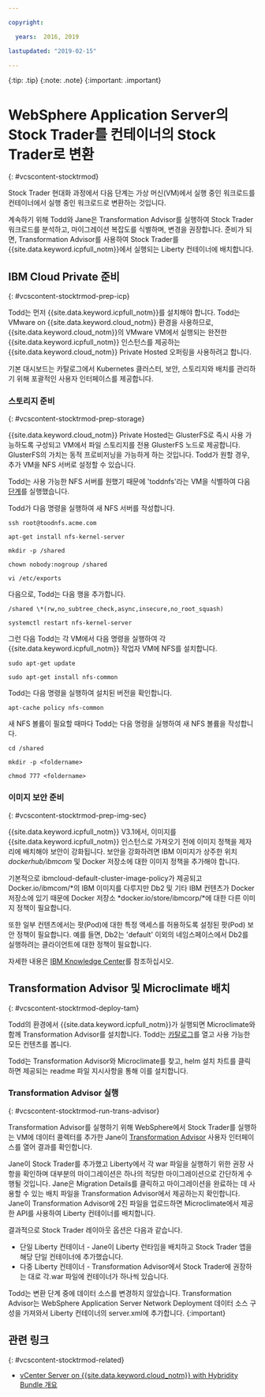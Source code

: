 ```yaml
---

copyright:

  years:  2016, 2019

lastupdated: "2019-02-15"

---
```


{:tip: .tip}
{:note: .note}
{:important: .important}

# WebSphere Application Server의 Stock Trader를 컨테이너의 Stock Trader로 변환
{: #vcscontent-stocktrmod}

Stock Trader 현대화 과정에서 다음 단계는 가상 머신(VM)에서 실행 중인 워크로드를 컨테이너에서 실행 중인 워크로드로 변환하는 것입니다.

계속하기 위해 Todd와 Jane은 Transformation Advisor를 실행하여 Stock Trader 워크로드를 분석하고, 마이그레이션 복잡도를 식별하며, 변경을 권장합니다. 준비가 되면, Transformation Advisor를 사용하여 Stock Trader를 {{site.data.keyword.icpfull_notm}}에서 실행되는 Liberty 컨테이너에 배치합니다.

## IBM Cloud Private 준비
{: #vcscontent-stocktrmod-prep-icp}

Todd는 먼저 {{site.data.keyword.icpfull_notm}}를 설치해야 합니다. Todd는 VMware on {{site.data.keyword.cloud_notm}} 환경을 사용하므로, {{site.data.keyword.cloud_notm}}의 VMware VM에서 실행되는 완전한 {{site.data.keyword.icpfull_notm}} 인스턴스를 제공하는 {{site.data.keyword.cloud_notm}} Private Hosted 오퍼링을 사용하려고 합니다.

기본 대시보드는 카탈로그에서 Kubernetes 클러스터, 보안, 스토리지와 배치를 관리하기 위해 포괄적인 사용자 인터페이스를 제공합니다.

### 스토리지 준비
{: #vcscontent-stocktrmod-prep-storage}

{{site.data.keyword.cloud_notm}} Private Hosted는 GlusterFS로 즉시 사용 가능하도록 구성되고 VM에서 파일 스토리지를 전용 GlusterFS 노드로 제공합니다. GlusterFS의 가치는 동적 프로비저닝을 가능하게 하는 것입니다. Todd가 원할 경우, 추가 VM을 NFS 서버로 설정할 수 있습니다.

Todd는 사용 가능한 NFS 서버를 원했기 때문에 'toddnfs'라는 VM을 식별하여 다음 [단계](https://help.ubuntu.com/community/SettingUpNFSHowTo)를 실행했습니다.

Todd가 다음 명령을 실행하여 새 NFS 서버를 작성합니다.

`ssh root@toodnfs.acme.com`

`apt-get install nfs-kernel-server`

`mkdir -p /shared`

`chown nobody:nogroup /shared`

`vi /etc/exports`

다음으로, Todd는 다음 행을 추가합니다.

`/shared \*(rw,no_subtree_check,async,insecure,no_root_squash)`

`systemctl restart nfs-kernel-server`

그런 다음 Todd는 각 VM에서 다음 명령을 실행하여 각 {{site.data.keyword.icpfull_notm}} 작업자 VM에 NFS를 설치합니다.

`sudo apt-get update`

`sudo apt-get install nfs-common`

Todd는 다음 명령을 실행하여 설치된 버전을 확인합니다.

`apt-cache policy nfs-common`

새 NFS 볼륨이 필요할 때마다 Todd는 다음 명령을 실행하여 새 NFS 볼륨을 작성합니다.

`cd /shared`

`mkdir -p <foldername>`

`chmod 777 <foldername>`

### 이미지 보안 준비
{: #vcscontent-stocktrmod-prep-img-sec}

{{site.data.keyword.icpfull_notm}} V3.1에서, 이미지를 {{site.data.keyword.icpfull_notm}} 인스턴스로 가져오기 전에 이미지 정책을 제자리에 배치해야 보안이 강화됩니다. 보안을 강화하려면 IBM 이미지가 상주한 위치 *dockerhub/ibmcom* 및 Docker 저장소에 대한 이미지 정책을 추가해야 합니다.

기본적으로 ibmcloud-default-cluster-image-policy가 제공되고 Docker.io/ibmcom/\*의 IBM 이미지를 다루지만 Db2 및 기타 IBM 컨텐츠가 Docker 저장소에 있기 때문에 Docker 저장소 *docker.io/store/ibmcorp/*에 대한 다른 이미지 정책이 필요합니다.

또한 일부 컨텐츠에서는 팟(Pod)에 대한 특정 액세스를 허용하도록 설정된 팟(Pod) 보안 정책이 필요합니다. 예를 들면, Db2는 'default' 이외의 네임스페이스에서 Db2를 실행하려는 클라이언트에 대한 정책이 필요합니다.

자세한 내용은 [IBM Knowledge
Center](https://www.ibm.com/support/knowledgecenter/SSBS6K_3.1.0/manage_cluster/enable_pod_security.html)를 참조하십시오.

## Transformation Advisor 및 Microclimate 배치
{: #vcscontent-stocktrmod-deploy-tam}

Todd의 환경에서 {{site.data.keyword.icpfull_notm}}가 실행되면 Microclimate와 함께 Transformation Advisor를 설치합니다. Todd는 [카탈로그](https://www.ibm.com/cloud/private/developer)를 열고 사용 가능한 모든 컨텐츠를 봅니다.

Todd는 Transformation Advisor와 Microclimate를 찾고, helm 설치 차트를 클릭하면 제공되는 readme 파일 지시사항을 통해 이를 설치합니다.

### Transformation Advisor 실행
{: #vcscontent-stocktrmod-run-trans-advisor}

Transformation Advisor를 실행하기 위해 WebSphere에서 Stock Trader를 실행하는 VM에 데이터 콜렉터를 추가한 Jane이 [Transformation
Advisor](https://developer.ibm.com/recipes/tutorials/using-the-transformation-advisor-on-ibm-cloud-private/) 사용자 인터페이스를 열어 결과를 확인합니다.

Jane이 Stock Trader를 추가했고 Liberty에서 각 war 파일을 실행하기 위한 권장 사항을 확인하며 대부분의 마이그레이션은 하나의 적당한 마이그레이션으로 간단하게 수행될 것입니다. Jane은 Migration Details를 클릭하고 마이그레이션을 완료하는 데 사용할 수 있는 배치 파일을 Transformation Advisor에서 제공하는지 확인합니다. Jane이 Transformation Advisor에 2진 파일을 업로드하면 Microclimate에서 제공한 API를 사용하여 Liberty 컨테이너를 배치합니다.

결과적으로 Stock Trader 레이아웃 옵션은 다음과 같습니다.
* 단일 Liberty 컨테이너 - Jane이 Liberty 런타임을 배치하고 Stock Trader 앱을 해당 단일 컨테이너에 추가했습니다.
* 다중 Liberty 컨테이너 - Transformation Advisor에서 Stock Trader에 권장하는 대로 각.war 파일에 컨테이너가 하나씩 있습니다.

Todd는 변환 단계 중에 데이터 소스를 변경하지 않았습니다. Transformation Advisor는 WebSphere Application Server Network Deployment 데이터 소스 구성을 가져와서 Liberty 컨테이너의 server.xml에 추가합니다.
{:important}

## 관련 링크
{: #vcscontent-stocktrmod-related}

* [vCenter Server on {{site.data.keyword.cloud_notm}} with Hybridity Bundle 개요](/docs/services/vmwaresolutions/archiref/vcs?topic=vmware-solutions-vcs-hybridity-intro)
